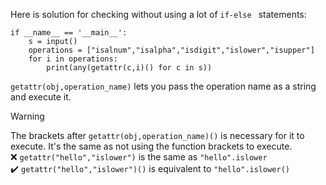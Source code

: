 Here is solution for checking without using a lot of  `if-else ` statements:
```
if __name__ == '__main__':
    s = input()
    operations = ["isalnum","isalpha","isdigit","islower","isupper"]
    for i in operations:
        print(any(getattr(c,i)() for c in s))
```

`getattr(obj,operation_name)` lets you pass the operation name as a string and execute it.
> [!WARNING]
> The brackets after `getattr(obj,operation_name)()` is necessary for it to execute. It's the same as not using the function brackets to execute.
> <br> ❌ `getattr("hello","islower")` is the same as `"hello".islower`
> <br> ✔️ `getattr("hello","islower")()` is equivalent to `"hello".islower()`
